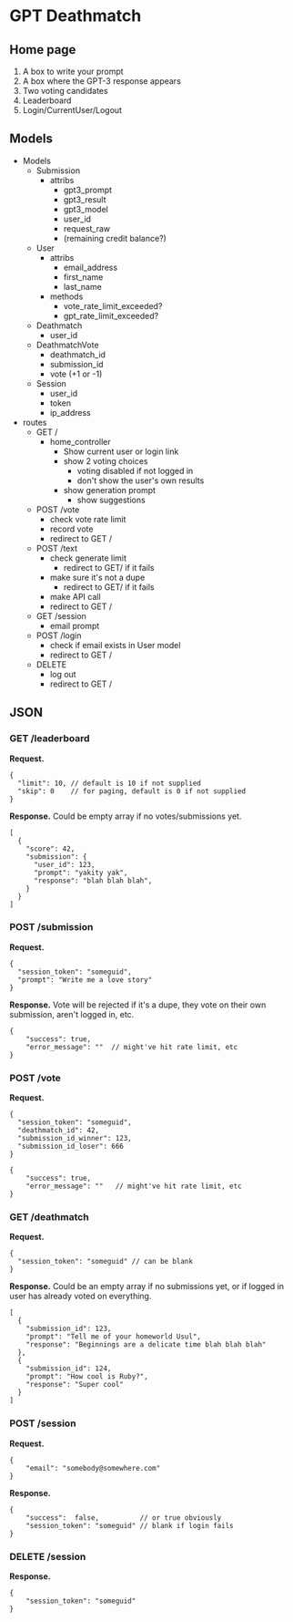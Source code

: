 # GPT Deathmatch 


## Home page

1. A box to write your prompt
2. A box where the GPT-3 response appears
3. Two voting candidates
4. Leaderboard
5. Login/CurrentUser/Logout


## Models

* Models
    * Submission
        * attribs
            * gpt3_prompt
            * gpt3_result
            * gpt3_model
            * user_id
            * request_raw
            * (remaining credit balance?)
    * User
        * attribs
            * email_address
            * first_name
            * last_name
        * methods
            * vote_rate_limit_exceeded?
            * gpt_rate_limit_exceeded?
    * Deathmatch
        * user_id
    * DeathmatchVote
        * deathmatch_id
        * submission_id
        * vote (+1 or -1)
    * Session
        * user_id
        * token
        * ip_address
* routes
    * GET /
        * home_controller
            * Show current user or login link
            * show 2 voting choices
                * voting disabled if not logged in
                * don't show the user's own results
            * show generation prompt
                * show suggestions
    * POST /vote
        * check vote rate limit
        * record vote
        * redirect to GET /
    * POST /text
        * check generate limit
            * redirect to GET/ if it fails
        * make sure it's not a dupe
            * redirect to GET/ if it fails
        * make API call
        * redirect to GET /
    * GET /session
        * email prompt
    * POST /login
        * check if email exists in User model
        * redirect to GET /
    * DELETE
        * log out 
        * redirect to GET /


## JSON

### GET /leaderboard

<b>Request.</b>
```json5
{
  "limit": 10, // default is 10 if not supplied
  "skip": 0    // for paging, default is 0 if not supplied
}
```

<b>Response.</b> Could be empty array if no votes/submissions yet.

```json5
[
  {
    "score": 42,
    "submission": {
      "user_id": 123,
      "prompt": "yakity yak",
      "response": "blah blah blah",
    }
  }
]
```

### POST /submission

<b>Request.</b>
```json5
{
  "session_token": "someguid",
  "prompt": "Write me a love story"
}
```

<b>Response.</b> Vote will be rejected if it's a dupe, they vote on their own submission, aren't logged in, etc.
```json5
{
    "success": true,
    "error_message": ""  // might've hit rate limit, etc
}
```

### POST /vote

<b>Request.</b>
```json5
{
  "session_token": "someguid",
  "deathmatch_id": 42,
  "submission_id_winner": 123,
  "submission_id_loser": 666
}
```

```json5
{
    "success": true,
    "error_message": ""   // might've hit rate limit, etc
}
```

### GET /deathmatch

<b>Request.</b>
```json5
{
  "session_token": "someguid" // can be blank
}
```

<b>Response.</b> Could be an empty array if no submissions yet, or if logged in user has already voted on everything.

```json5
[
  {
    "submission_id": 123,
    "prompt": "Tell me of your homeworld Usul",
    "response": "Beginnings are a delicate time blah blah blah"
  },
  {
    "submission_id": 124,
    "prompt": "How cool is Ruby?",
    "response": "Super cool"
  }
]

```

### POST /session

<b>Request.</b>
```json5
{
    "email": "somebody@somewhere.com"
}
```

<b>Response.</b>
```json5
{
    "success":  false,          // or true obviously
    "session_token": "someguid" // blank if login fails
}
```

### DELETE /session
<b>Response.</b>
```json5
{
    "session_token": "someguid"
}
```